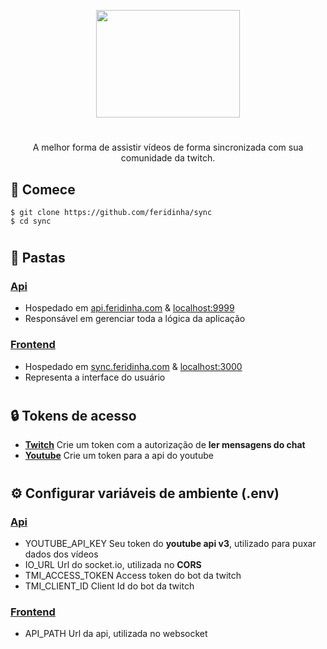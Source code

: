 <p align="center"><img src="https://f.feridinha.com/sync/logo.gif" width="230" height="172"></p>

#

<p align="center"> A melhor forma de assistir vídeos de forma sincronizada com sua comunidade da twitch. </p>

## 🏁 Comece

```shell
$ git clone https://github.com/feridinha/sync
$ cd sync
```

#

## 📂 Pastas

### [Api](https://github.com/feridinha/sync/tree/master/api)

- Hospedado em [api.feridinha.com](https://api.feridinha.com) & [localhost:9999](http://localhost:9999)
- Responsável em gerenciar toda a lógica da aplicação

### [Frontend](https://github.com/feridinha/sync/tree/master/frontend)

- Hospedado em [sync.feridinha.com](https://sync.feridinha.com) & [localhost:3000](http://localhost:3000)
- Representa a interface do usuário

#

## 🔒 Tokens de acesso

- [**Twitch**](https://twitchtokengenerator.com) Crie um token com a autorização de **ler mensagens do chat**
- [**Youtube**](https://developers.google.com/youtube/v3/getting-started?hl=pt-br#intro) Crie um token para a api do youtube

#

## ⚙️ Configurar variáveis de ambiente (.env)

### [Api](https://github.com/feridinha/sync/tree/master/api)

- YOUTUBE_API_KEY Seu token do **youtube api v3**, utilizado para puxar dados dos vídeos
- IO_URL Url do socket.io, utilizada no **CORS**
- TMI_ACCESS_TOKEN Access token do bot da twitch
- TMI_CLIENT_ID Client Id do bot da twitch

### [Frontend](https://github.com/feridinha/sync/tree/master/api)

- API_PATH Url da api, utilizada no websocket

#
